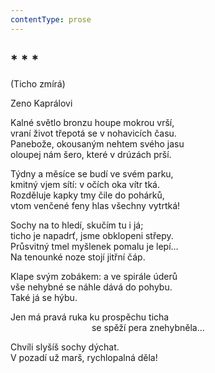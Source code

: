 ```yaml
---
contentType: prose
---
```


## \* \* \*  
(Ticho zmírá)

Zeno Kaprálovi

Kalné světlo bronzu houpe mokrou vrší,  
vraní život třepotá se v nohavicích času.  
Panebože, okousaným nehtem svého jasu  
oloupej nám šero, které v drúzách prší.

Týdny a měsíce se budí ve svém parku,  
kmitný vjem sítí: v očích oka vítr tká.  
Rozděluje kapky tmy čile do pohárků,  
vtom venčené feny hlas všechny vytrtká!

Sochy na to hledí, skučím tu i já;  
ticho je napadrť, jsme obklopeni střepy.  
Průsvitný tmel myšlenek pomalu je lepí…  
Na tenounké noze stojí jitřní čáp.

Klape svým zobákem: a ve spirále úderů  
vše nehybné se náhle dává do pohybu.  
Také já se hýbu.

Jen má pravá ruka ku prospěchu ticha  
                                 se spěží pera znehybněla…

Chvíli slyšíš sochy dýchat.  
V pozadí už marš, rychlopalná děla!
